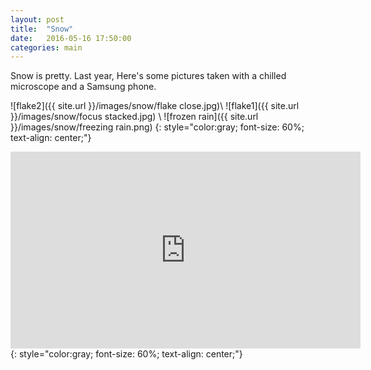 ```yaml
---
layout: post
title:  "Snow"
date:   2016-05-16 17:50:00
categories: main
---
```

Snow is pretty. Last year, Here's some pictures taken with a chilled microscope and a Samsung phone.

![flake2]({{ site.url }}/images/snow/flake close.jpg)\\
![flake1]({{ site.url }}/images/snow/focus stacked.jpg) \\
![frozen rain]({{ site.url }}/images/snow/freezing rain.png)
{: style="color:gray; font-size: 60%; text-align: center;"}

<div class="videoWrapper">
<iframe width="560" height="315" src="https://www.youtube.com/embed/nAUrJJhbEIU" frameborder="0" allowfullscreen></iframe>
{: style="color:gray; font-size: 60%; text-align: center;"}
</div>

